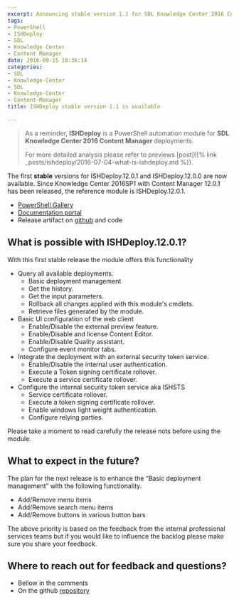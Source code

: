 ```yaml
---
excerpt: Announcing stable version 1.1 for SDL Knowledge Center 2016 Content Manager
tags:
- PowerShell
- ISHDeploy
- SDL
- Knowledge Center
- Content Manager
date: 2016-09-15 10:36:14
categories:
- SDL
- Knowledge-Center
- SDL
- Knowledge-Center
- Content-Manager
title: ISHDeploy stable version 1.1 is available

---
```




> As a reminder, **ISHDeploy** is a PowerShell automation module for **SDL Knowledge Center 2016 Content Manager** deployments. 
> 
> For more detailed analysis please refer to previews [post]({% link _posts/ishdeploy/2016-07-04-what-is-ishdeploy.md %}). 

The first **stable** versions for ISHDeploy.12.0.1 and ISHDeploy.12.0.0 are now available. Since Knowledge Center 2016SP1 with Content Manager 12.0.1 has been released, the reference module is ISHDeploy.12.0.1.

- [PowerShell Gallery](http://www.powershellgallery.com/packages/ISHDeploy.12.0.1/)
- [Documentation portal](https://sdl.github.io/ISHDeploy/12.0.1/)
- Release artifact on [github](https://github.com/sdl/ISHDeploy/releases/tag/stable-1.1) and code

## What is possible with ISHDeploy.12.0.1?

With this first stable release the module offers this functionality

- Query all available deployments.
    - Basic deployment management
    - Get the history.
    - Get the input parameters.
    - Rollback all changes applied with this module's cmdlets.
    - Retrieve files generated by the module.
- Basic UI configuration of the web client
    - Enable/Disable the external preview feature.
    - Enable/Disable and license Content Editor.
    - Enable/Disable Quality assistant.
    - Configure event monitor tabs.
- Integrate the deployment with an external security token service.
    - Enable/Disable the internal user authentication.
    - Execute a Token signing certificate rollover.
    - Execute a service certificate rollover.
- Configure the internal security token service aka ISHSTS
    - Service certificate rollover.
    - Execute a token signing certificate rollover.
    - Enable windows light weight authentication.
    - Configure relying parties.

Please take a moment to read carefully the release nots before using the module. 

## What to expect in the future?

The plan for the next release is to enhance the “Basic deployment management” with the following functionality.

- Add/Remove menu items
- Add/Remove search menu items
- Add/Remove buttons in various button bars

The above priority is based on the feedback from the internal professional services teams but if you would like to influence the backlog please make sure you share your feedback.

## Where to reach out for feedback and questions?

- Bellow in the comments
- On the github [repository](https://github.com/sdl/ISHDeploy/)
